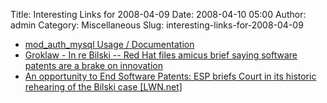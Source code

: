 Title: Interesting Links for 2008-04-09
Date: 2008-04-10 05:00
Author: admin
Category: Miscellaneous
Slug: interesting-links-for-2008-04-09

-   [mod\_auth\_mysql Usage /
    Documentation](http://www.cgi101.com/class/password/mod_auth_mysql.html)
-   [Groklaw - In re Bilski -- Red Hat files amicus brief saying
    software patents are a brake on
    innovation](http://www.groklaw.net/article.php?story=20080409033837121)
-   [An opportunity to End Software Patents: ESP briefs Court in its
    historic rehearing of the Bilski case
    [LWN.net]](http://lwn.net/Articles/277161/)

